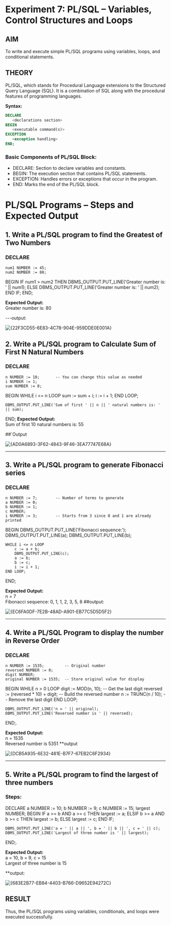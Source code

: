 # Experiment 7: PL/SQL – Variables, Control Structures and Loops

## AIM
To write and execute simple PL/SQL programs using variables, loops, and conditional statements.


## THEORY

PL/SQL, which stands for Procedural Language extensions to the Structured Query Language (SQL). It is a combination of SQL along with the procedural features of programming languages.

**Syntax:**
```sql
DECLARE 
   <declarations section> 
BEGIN 
   <executable command(s)>
EXCEPTION 
   <exception handling> 
END;
```

### Basic Components of PL/SQL Block:
- DECLARE: Section to declare variables and constants.
- BEGIN: The execution section that contains PL/SQL statements.
- EXCEPTION: Handles errors or exceptions that occur in the program.
- END: Marks the end of the PL/SQL block.

# PL/SQL Programs – Steps and Expected Output

## 1. Write a PL/SQL program to find the Greatest of Two Numbers

### DECLARE
    num1 NUMBER := 45;
    num2 NUMBER := 80;
BEGIN
    IF num1 > num2 THEN
        DBMS_OUTPUT.PUT_LINE('Greater number is: ' || num1);
    ELSE
        DBMS_OUTPUT.PUT_LINE('Greater number is: ' || num2);
    END IF;
END;

**Expected Output:**  
Greater number is: 80

---output:

![{22F3CD55-6E83-4C78-904E-959DDE0E001A}](https://github.com/user-attachments/assets/6a1f17f5-7a3e-46db-9096-8a1c985bba70)


## 2. Write a PL/SQL program to Calculate Sum of First N Natural Numbers

### DECLARE
    n NUMBER := 10;       -- You can change this value as needed
    i NUMBER := 1;
    sum NUMBER := 0;
BEGIN
    WHILE i <= n LOOP
        sum := sum + i;
        i := i + 1;
    END LOOP;

    DBMS_OUTPUT.PUT_LINE('Sum of first ' || n || ' natural numbers is: ' || sum);
END;
**Expected Output:**  
Sum of first 10 natural numbers is: 55

##`Output

![{AD0A6893-3F62-4843-9F46-3EA77747E68A}](https://github.com/user-attachments/assets/b9c891d1-5c7c-4528-8992-4403da03455e)


---

## 3. Write a PL/SQL program to generate Fibonacci series

### DECLARE
    n NUMBER := 7;        -- Number of terms to generate
    a NUMBER := 0;
    b NUMBER := 1;
    c NUMBER;
    i NUMBER := 3;        -- Starts from 3 since 0 and 1 are already printed
BEGIN
    DBMS_OUTPUT.PUT_LINE('Fibonacci sequence:');
    DBMS_OUTPUT.PUT_LINE(a);
    DBMS_OUTPUT.PUT_LINE(b);

    WHILE i <= n LOOP
        c := a + b;
        DBMS_OUTPUT.PUT_LINE(c);
        a := b;
        b := c;
        i := i + 1;
    END LOOP;
END;

**Expected Output:**  
n = 7  
Fibonacci sequence: 0, 1, 1, 2, 3, 5, 8
##output:

![{EC6FA0DF-7E2B-48AD-A901-EB77C5D5D5F2}](https://github.com/user-attachments/assets/bbc1cea4-564a-4190-a0a2-f8c7e833df25)


---

## 4. Write a PL/SQL Program to display the number in Reverse Order

### DECLARE
    n NUMBER := 1535;         -- Original number
    reversed NUMBER := 0;
    digit NUMBER;
    original NUMBER := 1535;  -- Store original value for display
BEGIN
    WHILE n > 0 LOOP
        digit := MOD(n, 10);              -- Get the last digit
        reversed := (reversed * 10) + digit;  -- Build the reversed number
        n := TRUNC(n / 10);               -- Remove the last digit
    END LOOP;

    DBMS_OUTPUT.PUT_LINE('n = ' || original);
    DBMS_OUTPUT.PUT_LINE('Reversed number is ' || reversed);
END;.

**Expected Output:**  
n = 1535  
Reversed number is 5351
**output

![{DCB5A935-6E32-481E-B7F7-67EB2C6F2934}](https://github.com/user-attachments/assets/0b2c91f9-d8e7-4971-bdf1-8150ff75db8d)


---

## 5. Write a PL/SQL program to find the largest of three numbers

### Steps:
DECLARE
    a NUMBER := 10;
    b NUMBER := 9;
    c NUMBER := 15;
    largest NUMBER;
BEGIN
    IF a >= b AND a >= c THEN
        largest := a;
    ELSIF b >= a AND b >= c THEN
        largest := b;
    ELSE
        largest := c;
    END IF;

    DBMS_OUTPUT.PUT_LINE('a = ' || a || ', b = ' || b || ', c = ' || c);
    DBMS_OUTPUT.PUT_LINE('Largest of three number is ' || largest);
END;.

**Expected Output:**  
a = 10, b = 9, c = 15  
Largest of three number is 15

**output:

![{683E2B77-EB84-4403-B766-D9652E94272C}](https://github.com/user-attachments/assets/07a65f6e-6ae2-42d8-aed5-57cfec811c4a)


## RESULT
Thus, the PL/SQL programs using variables, conditionals, and loops were executed successfully.
